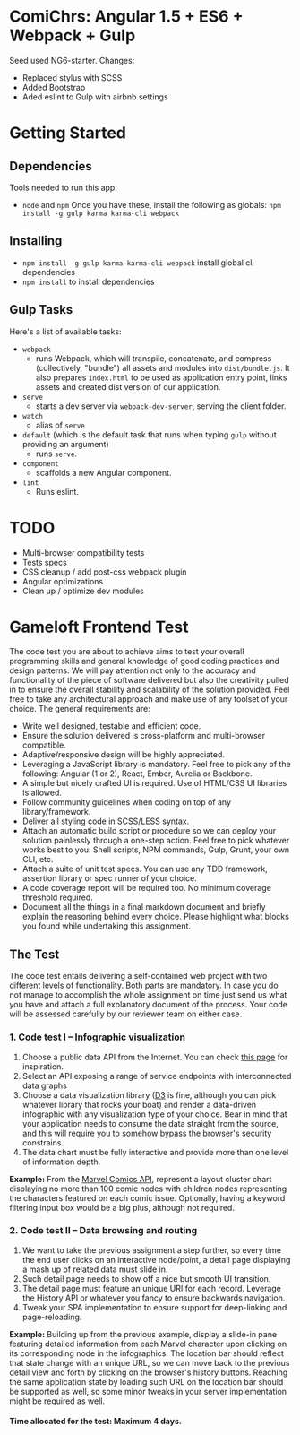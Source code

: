 # ComiChrs: Angular 1.5 + ES6 + Webpack + Gulp

Seed used NG6-starter.
Changes:
- Replaced stylus with SCSS
- Added Bootstrap
- Aded eslint to Gulp with airbnb settings

# Getting Started

## Dependencies
Tools needed to run this app:
* `node` and `npm`
Once you have these, install the following as globals:
`npm install -g gulp karma karma-cli webpack`

## Installing
* `npm install -g gulp karma karma-cli webpack` install global cli dependencies
* `npm install` to install dependencies

## Gulp Tasks
Here's a list of available tasks:
* `webpack`
  * runs Webpack, which will transpile, concatenate, and compress (collectively, "bundle") all assets and modules into `dist/bundle.js`. It also prepares `index.html` to be used as application entry point, links assets and created dist version of our application.
* `serve`
  * starts a dev server via `webpack-dev-server`, serving the client folder.
* `watch`
  * alias of `serve`
* `default` (which is the default task that runs when typing `gulp` without providing an argument)
  * runs `serve`.
* `component`
  * scaffolds a new Angular component.
* `lint`
  * Runs eslint.

# TODO
- Multi-browser compatibility tests
- Tests specs
- CSS cleanup / add post-css webpack plugin
- Angular optimizations
- Clean up / optimize dev modules


# Gameloft Frontend Test
The code test you are about to achieve aims to test your overall programming skills and general knowledge of good coding practices and design patterns. We will pay attention not only to the accuracy and functionality of the piece of software delivered but also the creativity pulled in to ensure the overall stability and scalability of the solution provided. Feel free to take any architectural approach and make use of any toolset of your choice. The general requirements are:

* Write well designed, testable and efficient code.
* Ensure the solution delivered is cross-platform and multi-browser compatible.
* Adaptive/responsive design will be highly appreciated.
* Leveraging a JavaScript library is mandatory. Feel free to pick any of the following: Angular (1 or 2), React, Ember, Aurelia or Backbone.
* A simple but nicely crafted UI is required. Use of HTML/CSS UI libraries is allowed.
* Follow community guidelines when coding on top of any library/framework.
* Deliver all styling code in SCSS/LESS syntax.
* Attach an automatic build script or procedure so we can deploy your solution painlessly through a one-step action. Feel free to pick whatever works best to you: Shell scripts, NPM commands, Gulp, Grunt, your own CLI, etc.
* Attach a suite of unit test specs. You can use any TDD framework, assertion library or spec runner of your choice.
* A code coverage report will be required too. No minimum coverage threshold required.
* Document all the things in a final markdown document and briefly explain the reasoning behind every choice. Please highlight what blocks you found while undertaking this assignment.

## The Test

The code test entails delivering a self-contained web project with two different levels of functionality. Both parts are mandatory. In case you do not manage to accomplish the whole assignment on time just send us what you have and attach a full explanatory document of the process. Your code will be assessed carefully by our reviewer team on either case.

### 1. Code test I – Infographic visualization
1. Choose a public data API from the Internet. You can check [this page](https://github.com/toddmotto/public-apis) for inspiration.
2. Select an API exposing a range of service endpoints with interconnected data graphs
3. Choose a data visualization library ([D3](https://d3js.org/) is fine, although you can pick whatever library that rocks your boat) and render a data-driven infographic with any visualization type of your choice. Bear in mind that your application needs to consume the data straight from the source, and this will require you to somehow bypass the browser's security constrains.
4. The data chart must be fully interactive and provide more than one level of information depth.

**Example:** From the [Marvel Comics API](http://developer.marvel.com/), represent a layout cluster chart displaying  no more than 100 comic nodes with children nodes representing the characters featured on each comic issue. Optionally, having a keyword filtering input box would be a big plus, although not required.

### 2. Code test II – Data browsing and routing
1. We want to take the previous assignment a step further, so every time the end user clicks on an interactive node/point, a detail page displaying a mash up of related data must slide in.
2. Such detail page needs to show off a nice but smooth UI transition.
3. The detail page must feature an unique URI for each record. Leverage the History API or whatever you fancy to ensure backwards navigation.
4. Tweak your SPA implementation to ensure support for deep-linking and page-reloading.

**Example:** Building up from the previous example, display a slide-in pane featuring detailed information from each Marvel character upon clicking on its corresponding node in the infographics. The location bar should reflect that state change with an unique URL, so we can move back to the previous detail view and forth by clicking on the browser's history buttons. Reaching  the same application state by loading such URL on the location bar should be supported as well, so some minor tweaks in your server implementation might be required as well.

#### Time allocated for the test: Maximum 4 days.
